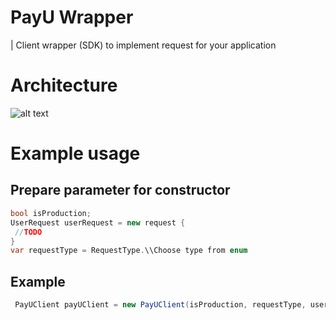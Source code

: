 ﻿# PayU Wrapper
| Client wrapper (SDK) to implement request for your application
# Architecture
![alt text][logo]

[logo]: https://raw.githubusercontent.com/romabliski/.NET-core-PayU-Wrapper/master/Architecture/PayUArchitecture.png "Architecture Logo"

# Example usage
## Prepare parameter for constructor
   ```csharp
bool isProduction;
UserRequest userRequest = new request {
    //TODO
}         
 var requestType = RequestType.\\Choose type from enum
 ```

 ## Example

   ```csharp
    PayUClient payUClient = new PayUClient(isProduction, requestType, userRequest) 
 ```

